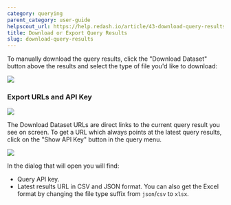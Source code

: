 ```yaml
---
category: querying
parent_category: user-guide
helpscout_url: https://help.redash.io/article/43-download-query-results
title: Download or Export Query Results
slug: download-query-results
---
```

To manually download the query results, click the "Download Dataset" button
above the results and select the type of file you'd like to download:

![](https://s3.amazonaws.com/helpscout.net/docs/assets/5877897f90336009736c5d9b/images/5a57ca10042863193800e83f/file-fuAdic8ukD.png)

### Export URLs and API Key

![](https://s3.amazonaws.com/helpscout.net/docs/assets/5877897f90336009736c5d9b/images/5a57c9d5042863193800e83e/file-M8jjjAEAnm.png)

The Download Dataset URLs are direct links to the current query result you see
on screen. To get a URL which always points at the latest query results, click
on the "Show API Key" button in the query menu.

![](https://s3.amazonaws.com/helpscout.net/docs/assets/5877897f90336009736c5d9b/images/5a57c6f7042863193800e816/file-tU20BI5YBL.png)

In the dialog that will open you will find:

  * Query API key.
  * Latest results URL in CSV and JSON format. You can also get the Excel format by changing the file type suffix from `json`/`csv` to `xlsx`.

